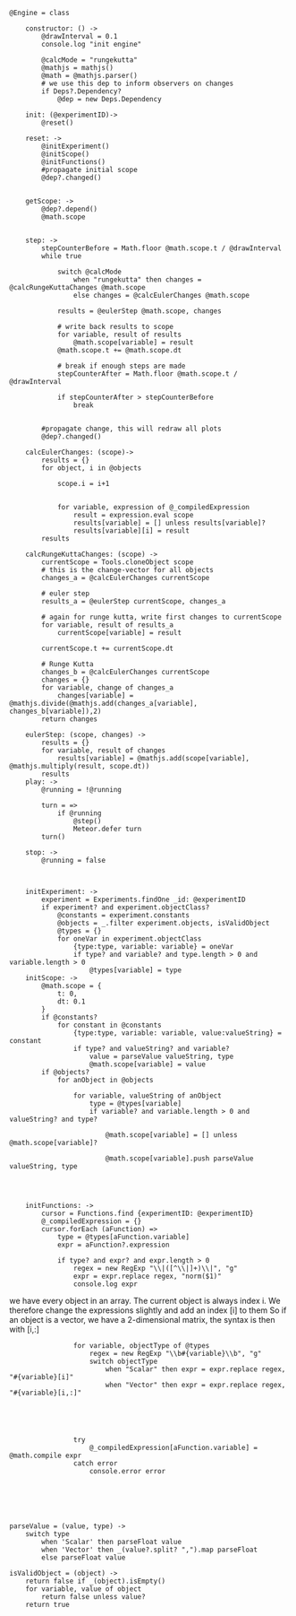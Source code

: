	
	@Engine = class
		
		constructor: () ->
			@drawInterval = 0.1
			console.log "init engine"

			@calcMode = "rungekutta"
			@mathjs = mathjs()
			@math = @mathjs.parser()
			# we use this dep to inform observers on changes
			if Deps?.Dependency?
				@dep = new Deps.Dependency

		init: (@experimentID)->
			@reset()	
			
		reset: ->
			@initExperiment()
			@initScope()
			@initFunctions()
			#propagate initial scope
			@dep?.changed()
			
		
		getScope: ->
			@dep?.depend()
			@math.scope
				

		step: ->
			stepCounterBefore = Math.floor @math.scope.t / @drawInterval
			while true
				
				switch @calcMode
					when "rungekutta" then changes = @calcRungeKuttaChanges @math.scope
					else changes = @calcEulerChanges @math.scope
					
				results = @eulerStep @math.scope, changes

				# write back results to scope
				for variable, result of results
					@math.scope[variable] = result
				@math.scope.t += @math.scope.dt

				# break if enough steps are made
				stepCounterAfter = Math.floor @math.scope.t / @drawInterval
			
				if stepCounterAfter > stepCounterBefore
					break


			#propagate change, this will redraw all plots
			@dep?.changed()
			
		calcEulerChanges: (scope)->
			results = {}
			for object, i in @objects
				
				scope.i = i+1
				
				
				for variable, expression of @_compiledExpression
					result = expression.eval scope
					results[variable] = [] unless results[variable]?
					results[variable][i] = result
			results
		
		calcRungeKuttaChanges: (scope) ->
			currentScope = Tools.cloneObject scope
			# this is the change-vector for all objects
			changes_a = @calcEulerChanges currentScope
			
			# euler step
			results_a = @eulerStep currentScope, changes_a

			# again for runge kutta, write first changes to currentScope
			for variable, result of results_a
				currentScope[variable] = result

			currentScope.t += currentScope.dt

			# Runge Kutta
			changes_b = @calcEulerChanges currentScope
			changes = {}
			for variable, change of changes_a
				changes[variable] = @mathjs.divide(@mathjs.add(changes_a[variable], changes_b[variable]),2)
			return changes

		eulerStep: (scope, changes) ->
			results = {}
			for variable, result of changes
				results[variable] = @mathjs.add(scope[variable], @mathjs.multiply(result, scope.dt))
			results
		play: ->
			@running = !@running
			
			turn = =>
				if @running
					@step() 
					Meteor.defer turn
			turn()

		stop: ->
			@running = false
			
		

		initExperiment: ->
			experiment = Experiments.findOne _id: @experimentID
			if experiment? and experiment.objectClass?
				@constants = experiment.constants
				@objects = _.filter experiment.objects, isValidObject
				@types = {}
				for oneVar in experiment.objectClass
					{type:type, variable: variable} = oneVar
					if type? and variable? and type.length > 0 and variable.length > 0
						@types[variable] = type
		initScope: ->
			@math.scope = {
				t: 0,
				dt: 0.1
			}
			if @constants?
				for constant in @constants
					{type:type, variable: variable, value:valueString} = constant
					if type? and valueString? and variable?
						value = parseValue valueString, type
						@math.scope[variable] = value
			if @objects?
				for anObject in @objects

					for variable, valueString of anObject
						type = @types[variable]
						if variable? and variable.length > 0 and valueString? and type?

							@math.scope[variable] = [] unless @math.scope[variable]?
							
							@math.scope[variable].push parseValue valueString, type
						
		
			

		initFunctions: ->
			cursor = Functions.find {experimentID: @experimentID}
			@_compiledExpression = {}
			cursor.forEach (aFunction) => 
				type = @types[aFunction.variable]
				expr = aFunction?.expression
				
				if type? and expr? and expr.length > 0
					regex = new RegExp "\\|([^\\|]+)\\|", "g"
					expr = expr.replace regex, "norm($1)"
					console.log expr

we have every object in an array. The current object is always index i. 
We therefore change the expressions slightly and add an index [i] to them
So if an object is a vector, we have a 2-dimensional matrix, the syntax is then with [i,:]

					
					for variable, objectType of @types
						regex = new RegExp "\\b#{variable}\\b", "g"
						switch objectType
							when "Scalar" then expr = expr.replace regex, "#{variable}[i]"
							when "Vector" then expr = expr.replace regex, "#{variable}[i,:]"
				

					
			

					try
						@_compiledExpression[aFunction.variable] = @math.compile expr
					catch error
						console.error error
				


		
		

	parseValue = (value, type) ->
		switch type
			when 'Scalar' then parseFloat value
			when 'Vector' then _(value?.split? ",").map parseFloat
			else parseFloat value

	isValidObject = (object) ->
		return false if _(object).isEmpty()
		for variable, value of object
			return false unless value?
		return true
